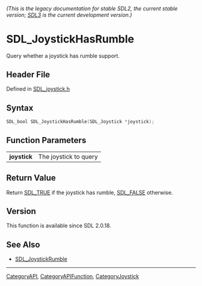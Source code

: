 ###### (This is the legacy documentation for stable SDL2, the current stable version; [SDL3](https://wiki.libsdl.org/SDL3/) is the current development version.)
# SDL_JoystickHasRumble

Query whether a joystick has rumble support.

## Header File

Defined in [SDL_joystick.h](https://github.com/libsdl-org/SDL/blob/SDL2/include/SDL_joystick.h)

## Syntax

```c
SDL_bool SDL_JoystickHasRumble(SDL_Joystick *joystick);

```

## Function Parameters

|                  |                       |
| ---------------- | --------------------- |
| **joystick**     | The joystick to query |

## Return Value

Return [SDL_TRUE](SDL_TRUE) if the joystick has rumble,
[SDL_FALSE](SDL_FALSE) otherwise.

## Version

This function is available since SDL 2.0.18.

## See Also

- [SDL_JoystickRumble](SDL_JoystickRumble)

----
[CategoryAPI](CategoryAPI), [CategoryAPIFunction](CategoryAPIFunction), [CategoryJoystick](CategoryJoystick)

